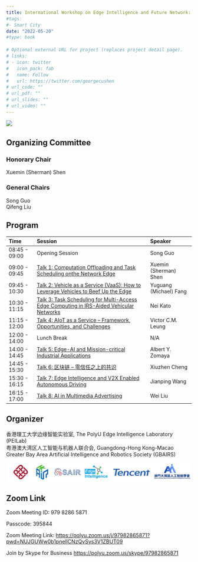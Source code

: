 ```yaml
---
title: International Workshop on Edge Intelligence and Future Network: towards Ubiquitous Connectivity 
#tags:
#- Smart City
date: "2022-05-20"
#type: book

# Optional external URL for project (replaces project detail page).
# links:
# - icon: twitter
#   icon_pack: fab
#   name: Follow
#   url: https://twitter.com/georgecushen
# url_code: ""
# url_pdf: ""
# url_slides: ""
# url_video: ""
---
```


![](feature.png)

## Organizing Committee

### Honorary Chair 
Xuemin (Sherman) Shen

### General Chairs 
Song Guo   
Qifeng Liu

## Program 

| Time          | Session                                                      | Speaker                         |
| :------------ | :----------------------------------------------------------- | :------------------------------ |
| 08:45 - 09:00 | Opening Session                                              | Song Guo |
| 09:00 - 09:45 | [Talk 1: Computation Offloading and Task Scheduling onthe Network Edge](talk1) | Xuemin (Sherman) Shen           |
| 09:45 - 10:30 | [Talk 2: Vehicle as a Service (VaaS): How to Leverage Vehicles to Beef Up the Edge](talk2) | Yuguang (Michael) Fang          |
| 10:30 - 11:15 | [Talk 3: Task Scheduling for Multi-Access Edge Computing in IRS-Aided Vehicular Networks](talk3) | Nei Kato                        |
| 11:15 - 12:00 | [Talk 4: AIoT as a Service – Framework, Opportunities, and Challenges](talk4) | Victor C.M. Leung               |
| 12:00 - 14:00 | Lunch Break                                                  | N/A                             |
| 14:00 - 14:45 | [Talk 5: Edge-AI and Mission-critical Industrial Applications](talk5) | Albert Y. Zomaya                |
| 14:45 - 15:30 | [Talk 6: 区块链 – 零信任之上的共识](talk6)                   | Xiuzhen Cheng                   |
| 15:30 - 16:15 | [Talk 7: Edge Intelligence and V2X Enabled Autonomous Driving](talk7) | Jianping Wang                   |
| 16:15 - 17:00 | [Talk 8: AI in Multimedia Advertising](talk8) | Wei Liu                  |

## Organizer
香港理工大学边缘智能实验室, The PolyU Edge Intelligence Laboratory (PEILab)  
粤港澳大湾区人工智能与机器人联合会, Guangdong-Hong Kong-Macao Greater Bay Area Artificial Intelligence and Robotics Society (GBAIRS)  

![](org.png)

## Zoom Link

Zoom Meeting ID: 979 8286 5871

Passcode: 395844

Zoom Meeting Link: https://polyu.zoom.us/j/97982865871?pwd=NUJGUWw0b1pnellCNzQvSys3V1ZBUT09

Join by Skype for Business https://polyu.zoom.us/skype/97982865871
